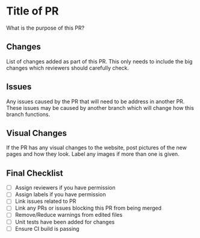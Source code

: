 # Title of PR

What is the purpose of this PR?

## Changes

List of changes added as part of this PR. This only needs to include the big changes which reviewers should carefully check.

## Issues

Any issues caused by the PR that will need to be address in another PR. These issues may be caused by another branch which will change how this branch functions.

## Visual Changes

If the PR has any visual changes to the website, post pictures of the new pages and how they look. Label any images if more than one is given.

## Final Checklist

-   [ ] Assign reviewers if you have permission
-   [ ] Assign labels if you have permission
-   [ ] Link issues related to PR
-   [ ] Link any PRs or issues blocking this PR from being merged
-   [ ] Remove/Reduce warnings from edited files
-   [ ] Unit tests have been added for changes
-   [ ] Ensure CI build is passing
